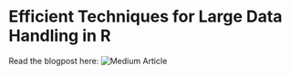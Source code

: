 # Efficient Techniques for Large Data Handling in R

Read the blogpost here: ![Medium Article](https://medium.com/@melsiddieg/efficient-techniques-for-large-data-handling-in-r-a-comprehensive-guide-8a3173cc6b1c)
